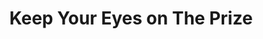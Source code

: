 ---
layout: default
title: Keep Your Eyes on The Prize
event: Montgomery Bus Boycott
artist: Pete Seeger
genre: Folk
writer: Alice Wine
producer: Lawrence Cohn
album:
label:
country: USA
language: English
duration:
released: 1963

soundcloud: https://w.soundcloud.com/player/?url=https%3A//api.soundcloud.com/tracks/1023382657&color=%23ff5500&auto_play=false&hide_related=false&show_comments=true&show_user=true&show_reposts=false&show_teaser=true&visual=true
soundcloud-artist: https://soundcloud.com/pete-seeger-official 
soundcloud-source: https://soundcloud.com/pete-seeger-official/keep-your-eyes-on-the-prize-3
description: | 
    Alice Wine, who earned her living cleaning linen for a white family in Charleston, taught Guy Carawan how to sing 'Keep Your Eyes on the Prize in 1960'. Carawan later introduced the lyrics to activists from the Student Nonviolent Coordinating Committee NCCS. <br>
    The song was orginially based off of the hymn 'Keep Your Hands on the Plow with lyrics modified
versions: |
     Mahalia Jackson, <br>
     Pete Seeger<br>
     Bob Dylan<br>
     Bruce Springsteen.

coverart: media/images/cover-art/keepyoureyes_coverart.jpg
---